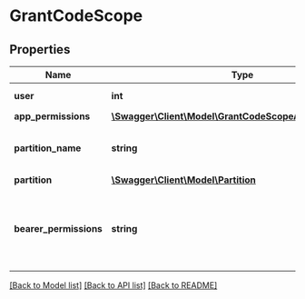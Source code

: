 # GrantCodeScope

## Properties
Name | Type | Description | Notes
------------ | ------------- | ------------- | -------------
**user** | **int** | The ID of your user. | [optional] 
**app_permissions** | [**\Swagger\Client\Model\GrantCodeScopeAppPermissions[]**](GrantCodeScopeAppPermissions.md) |  | [optional] 
**partition_name** | **string** | The name of the partition you are on. | [optional] 
**partition** | [**\Swagger\Client\Model\Partition**](Partition.md) |  | [optional] 
**bearer_permissions** | **string** | Comma-delimited list of scopes authorized by this token. | [optional] 

[[Back to Model list]](../README.md#documentation-for-models) [[Back to API list]](../README.md#documentation-for-api-endpoints) [[Back to README]](../README.md)


